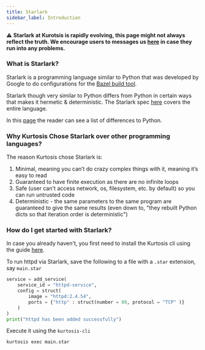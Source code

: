 ```yaml
---
title: Starlark
sidebar_label: Introduction
---
```


:warning: **Starlark at Kurotsis is rapidly evolving, this page might not always reflect the truth. We encourage users to messages us [here](https://discord.com/channels/783719264308953108/783719264308953111) in case they run into any problems.**

### What is Starlark?

Starlark is a programming language similar to Python that was developed
by Google to do configurations for the [Bazel build tool](https://bazel.build/rules/language).

Starlark though very similar to Python differs from Python in certain ways
that makes it hermetic & deterministic. The Starlark spec [here](https://github.com/google/starlark-go/blob/master/doc/spec.md) covers the entire language.

In this [page](https://bazel.build/rules/language#differences_with_python) the
reader can see a list of differences to Python.

### Why Kurtosis Chose Starlark over other programming languages?

The reason Kurtosis chose Starlark is:

1. Minimal, meaning you can’t do crazy complex things with it, meaning it’s easy to read
2. Guaranteed to have finite execution as there are no infinite loops
3. Safe (user can't access network, os, filesystem, etc. by default) so you can run untrusted code
4. Deterministic - the same parameters to the same program are guaranteed to give the same results (even down to, "they rebuilt Python dicts so that iteration order is deterministic")

### How do I get started with Starlark?

In case you already haven't, you first need to install the Kurtosis cli using the guide [here](https://docs.kurtosis.com/install).

To run httpd via Starlark, save the following to a file with a `.star` extension, say `main.star`

```py
service = add_service(
    service_id = "httpd-service", 
    config = struct(
        image = "httpd:2.4.54", 
        ports = {"http" : struct(number = 80, protocol = "TCP" )}
    )
)
print("httpd has been added successfully")
```

Execute it using the `kurtosis-cli`

```bash
kurtosis exec main.star
```